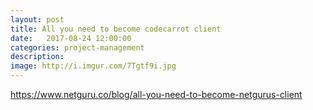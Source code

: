 ```yaml
---
layout: post
title: All you need to become codecarrot client
date:   2017-08-24 12:00:00
categories: project-management
description:
image: http://i.imgur.com/7Tgtf9i.jpg
---
```


https://www.netguru.co/blog/all-you-need-to-become-netgurus-client
